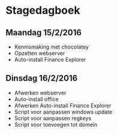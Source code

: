 # Stagedagboek #
## Maandag 15/2/2016 ##
- Kennismaking met chocolatey 
- Opzetten webserver
- Auto-install Finance Explorer
## Dinsdag 16/2/2016 ##
- Afwerken webserver
- Auto-install office
- Afwerken Auto-install Finance Explorer
- Script voor aanpassen windows update
- Script voor aanpassen regkeys
- Script voor toevoegen tot domein